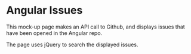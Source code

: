 # Angular Issues

This mock-up page makes an API call to Github, and displays issues that have been opened in the Angular repo.

The page uses jQuery to search the displayed issues.
